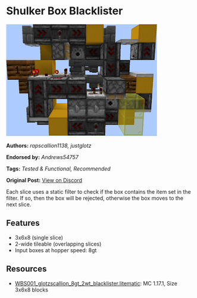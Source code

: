 # Shulker Box Blacklister
<img alt="2021-10-24_165037.png" src="images/2021-10-24_165037.png?raw=1" height="300px">

**Authors:** *rapscallion1138, justglotz*

**Endorsed by:** *Andrews54757*

**Tags:** *Tested & Functional, Recommended*

**Original Post:** [View on Discord](https://discord.com/channels/1375556143186837695/1388179583039180950)

Each slice uses a static filter to check if the box contains the item set in the filter. If so, then the box will be rejected, otherwise the box moves to the next slice.

## Features
- 3x6x8 (single slice)
- 2-wide tileable (overlapping slices)
- Input boxes at hopper speed: 8gt

## Resources
- [WBS001_glotzscallion_8gt_2wt_blacklister.litematic](attachments/WBS001_glotzscallion_8gt_2wt_blacklister.litematic): MC 1.17.1, Size 3x6x8 blocks

